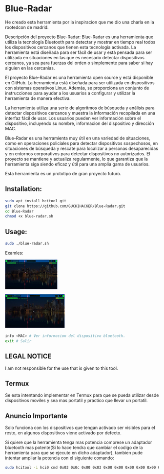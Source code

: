 # Blue-Radar
He creado esta herramienta por la inspiracion que me dio una charla en la rootedcon de madrid.

Descripción del proyecto Blue-Radar:
Blue-Radar es una herramienta que utiliza la tecnología Bluetooth para detectar y mostrar en tiempo real todos los dispositivos cercanos que tienen esta tecnología activada. La herramienta está diseñada para ser fácil de usar y está pensada para ser utilizada en situaciones en las que es necesario detectar dispositivos cercanos, ya sea para fuerzas del orden o simplemente para saber si hay alguien en las cercanías.

El proyecto Blue-Radar es una herramienta open source y está disponible en GitHub. La herramienta está diseñada para ser utilizada en dispositivos con sistemas operativos Linux. Además, se proporciona un conjunto de instrucciones para ayudar a los usuarios a configurar y utilizar la herramienta de manera efectiva.

La herramienta utiliza una serie de algoritmos de búsqueda y análisis para detectar dispositivos cercanos y muestra la información recopilada en una interfaz fácil de usar. Los usuarios pueden ver información sobre el dispositivo, incluyendo su nombre, informacion del dispositivo y dirección MAC.

Blue-Radar es una herramienta muy útil en una variedad de situaciones, como en operaciones policiales para detectar dispositivos sospechosos, en situaciones de búsqueda y rescate para localizar a personas desaparecidas y en entornos corporativos para detectar dispositivos no autorizados. El proyecto se mantiene y actualiza regularmente, lo que garantiza que la herramienta siga siendo eficaz y útil para una amplia gama de usuarios.

Esta herramienta es un prototipo de gran proyecto futuro.

## Installation:
```bash
sudo apt install hcitool git
git clone https://github.com/GUCHIHACKER/Blue-Radar.git
cd Blue-Radar
chmod +x blue-radar.sh
```
## Usage:
```bash
sudo ./blue-radar.sh
```
Examles:

![tool](https://github.com/GUCHIHACKER/Blue-Radar/blob/main/Blue-Radar-alert.gif)

![tool](https://github.com/GUCHIHACKER/Blue-Radar/blob/main/Blue-Radar-scanner.gif)

```bash
info <MAC> # Ver informacion del dispositivo bluetooth.
exit # Salir
```
## LEGAL NOTICE
I am not responsible for the use that is given to this tool.

## Termux
Se esta intentando implementar en Termux para que se pueda utilizar desde dispositivos moviles y sea mas portatil y practico que llevar un portatil.

## Anuncio Importante
Solo funciona con los dispositivos que tengan activado ser visibles para el resto, en algunos dispositivos viene activado por defecto.

Si quiere que la herramienta tenga mas potencia comprese un adaptador bluetooth mas potente(Si lo hace tendra que cambiar el codigo de la herramienta para que se ejecute en dicho adaptador), tambien pude intentar ampliar la potencia con el siguiente comando:
```bash
sudo hcitool -i hci0 cmd 0x03 0x0c 0x00 0x03 0x00 0x00 0x00 0x00 0x00 0x00 0x00 0x00 0x00 0x00 0x00
```
